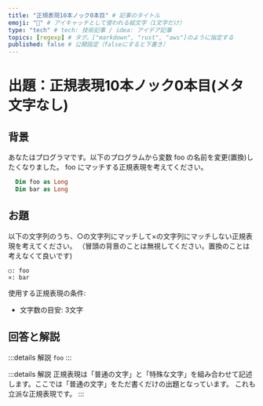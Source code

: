 ```yaml
---
title: "正規表現10本ノック0本目" # 記事のタイトル
emoji: "📝" # アイキャッチとして使われる絵文字（1文字だけ）
type: "tech" # tech: 技術記事 / idea: アイデア記事
topics: [regexp] # タグ。["markdown", "rust", "aws"]のように指定する
published: false # 公開設定（falseにすると下書き）
---
```

# 出題：正規表現10本ノック0本目(メタ文字なし)

## 背景

あなたはプログラマです。以下のプログラムから変数 foo の名前を変更(置換)したくなりました。
foo にマッチする正規表現を考えてください。

```vb
  Dim foo as Long
  Dim bar as Long
```

## お題
以下の文字列のうち、○の文字列にマッチして×の文字列にマッチしない正規表現を考えてください。
（冒頭の背景のことは無視してください。置換のことは考えなくて良いです)

    ○: foo
    ×: bar

使用する正規表現の条件:
  * 文字数の目安: 3文字

## 回答と解説

:::details 解説
`foo`
:::

:::details 解説
正規表現は「普通の文字」と「特殊な文字」を組み合わせて記述します。ここでは「普通の文字」をただ書くだけの出題となっています。
これも立派な正規表現です。
:::
